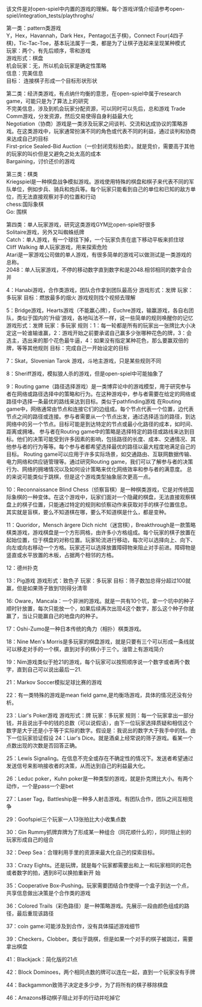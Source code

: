 该文件是对open-spiel中内置的游戏的理解。每个游戏详情介绍请参考open-spiel/integration_tests/playthroghs/  

第一类：pattern类游戏  
   Y，Hex，Havannah，Dark Hex，Pentago(五子棋)，Connect Four(4四子棋)，Tic-Tac-Toe，基本玩法属于一类，都是为了让棋子连起来呈现某种模式  
   玩家：两个，有先后顺序，零和游戏  
   游戏形式：棋盘  
   机会玩家：无，所以机会玩家是确定性策略  
   信息：完美信息  
   目标： 连接棋子形成一个目标形状形状  

第二类：经济类游戏，有点纳什均衡的意思，在open-spiel中属于research game，可能只是为了算法上的研究  
   不完美信息，涉及到机会玩家分配资源，可以同时可以先后，总和游戏
   Trade Comm游戏，分发资源，然后交易使得自身利益最大化  
   Negotiation（协商）游戏是一类涉及玩家之间谈判、交流和达成协议的策略游戏。在这类游戏中，玩家通常扮演不同的角色或代表不同的利益，通过谈判和协商来达成自己的目标  
   First-price Sealed-Bid Auction（一价封闭竞标拍卖）。就是竞价，需要高于其他的玩家的叫价但是又避免之处太高的成本  
   Bargaining，讨价还价的游戏  

第三类：棋类   
   Kriegspiel是一种棋盘战争模拟游戏。游戏使用特殊的棋盘和棋子来代表不同的军队单位，例如步兵、骑兵和炮兵等。每个玩家只能看到自己的单位和已知的敌方单位，而无法直接观察对手的位置和行动  
   chess:国际象棋  
   Go: 围棋  

第四类：单人玩家游戏，研究这类游戏GYM比open-spiel好很多      
   Solitaire游戏，另外又叫蜘蛛纸牌  
   Catch：单人游戏，有一个球往下掉，一个玩家负责在底下移动平板来抓住球  
   Cliff Walking 单人玩家游戏，用来探索危险  
   Atari是一家游戏公司做的单人游戏，有很多简单的游戏可以做测试是一类游戏的总称。  
   2048：单人玩家游戏，不停的移动数字直到数字和是2048.相邻相同的数字会合并  



4：Hanabi游戏，合作类游戏，团队合作拿到团队最高分
   游戏形式：发牌
   玩家：多玩家
   目标：燃放最多的烟火 游戏规则找个视频去理解

5：Bridge游戏，Hearts游戏（不能赢心牌），Euchre游戏，输赢游戏，各自右团队，类似于国内的‘升级’游戏，各地叫法不一样，说一些简单的规则唤醒你的记忆
   游戏形式：发牌
   玩家：多玩家
   规则：1：每一轮都是所有的玩家出一张牌比大小决定这一轮谁输谁赢，2：游戏开始之前要承诺自己赢多少张哪种花色的牌，3：会选主，选出来的那个花色最牛逼，4：如果没有指定某种花色，那么要赢双倍的牌，等等其他规则
   目标：完成自己一开始设定的目标




7：Skat，Slovenian Tarok 游戏，斗地主游戏，只是某些规则不同

8：Sheriff游戏，模拟狼人杀的游戏，但是open-spiel中可能抽象了

9：Routing game（路径选择游戏）是一类博弈论中的游戏模型，用于研究参与者在网络或路径选择中的策略和行为。在这种游戏中，参与者需要在给定的网络或路径中选择一条最优的路线来达到目标。类似于pathfinding游戏
   在Routing game中，网络通常由节点和连接它们的边组成。每个节点代表一个位置，边代表节点之间的路径或连接。参与者需要从一个节点出发，通过选择适当的路径，到达网络中的另一个节点。目标可能是到达特定的节点或最小化路径的成本，如时间、距离或拥堵。
   参与者在Routing game中的策略是选择特定的路径或路线来达到目标。他们的决策可能受到许多因素的影响，包括路径的长度、成本、交通情况、其他参与者的行为等等。每个参与者都希望选择最优的路径以最大程度地满足自己的目标。
   Routing game可以应用于许多实际场景，如交通路由、互联网数据传输、电力网络和供应链管理等。通过研究Routing game，我们可以了解参与者的决策行为、网络的拥堵情况以及如何设计策略来优化网络效率和参与者的满意度。
   总的来说可能类似于跳棋，但是这个游戏类型抽象层次更高一点。
   
10：Reconnaissance Blind Chess（侦察盲棋）是一种棋类游戏，它是对传统国际象棋的一种变体。在这个游戏中，玩家们面对一个隐藏的棋盘，无法直接观察棋盘上的棋子位置，只能通过特定的规则和侦察动作来获取对手的棋子位置信息。
    其实就是盲棋，要么不知道棋在哪，要么不知道棋是什么，都是变种。
    
11：Quoridor，Mensch ärgere Dich nicht（迷宫棋），Breakthrough是一款策略棋类游戏，游戏棋盘是一个方形网格，由许多小方格组成。每个玩家的棋子放置在起始位置，位于棋盘的对称位置。玩家轮流进行移动，每次可以选择向上、向下、向左或向右移动一个方格。玩家还可以选择放置障碍物来阻止对手前进。障碍物是竖直或水平放置的木板，占据两个相邻的方格。

12：德州扑克

13：Pig游戏
    游戏形式：致色子
    玩家：多玩家
    目标：筛子数加总得分超过100就赢，但是如果筛子致到1则得分清零


16: Oware，Mancala：一个非洲的游戏。就是一共有10个坑，拿一个坑中的种子顺时针放置，每次只能放一个，如果后续再次出现4这个数字，那么这个种子你就赢了，当让只能赢自己的地盘内的种子。

17：Oshi-Zumo是一种日本传统的角力（相扑）棋类游戏。

18：Nine Men's Morris是多玩家的棋盘游戏，就是只要有三个可以形成一条线就可以移走对手的一个棋，直到对手的棋小于三个。油管上有游戏简介

19：Nim游戏类似于抢21的游戏，每个玩家可以按照顺序说一个数字或者两个数字，直到自己可以说出最后一21.



21：Markov Soccer模拟足球比赛的游戏

22：有一类特殊的游戏是mean field game,是均衡场游戏，具体的情况还没有分析。

23：Liar's Poker游戏
   游戏形式：牌
   玩家：多玩家
   规则：每一个玩家拿出一部分钱，并且说出手中的钱的总数（可以说假话），由下一位玩家选择质疑和相信这个数字是大于还是小于等于实际的数字。假设是：我说出的数字大于我手中的钱。由下一位玩家验证假设
24：Liar's Dice。就是酒桌上经常说的筛子游戏。看某一个点数出现的次数是否回答正确。

25：Lewis Signaling。在信息不完全或存在不确定性的情况下。发送者希望通过发送信号来影响接收者的决策，从而达到自己的利益最大化。

26：Leduc poker，Kuhn poker是一种类型的游戏，就是扑克牌比大小。有两个动作，一个是pass一个是bet

27：Laser Tag，Battleship是一种多人射击游戏。有团队合作，团队之间互相竞争




29：Goofspiel三个玩家一人13张拍比大小收集点数

30：Gin Rummy抓牌弃牌为了形成某一种组合（同花顺什么的），同时阻止别的玩家形成自己的组合


32：Deep Sea：合理利用手里的资源来最大化自己的探索目标。

33：Crazy Eights。还是玩牌，就是每个玩家都需要出和上一和玩家相同的花色或者数字的拍，遇到8可以换拍重新开
始

35：Cooperative Box-Pushing。玩家需要团结合作使得一个盒子到达一个点，共享信息做出决策是个合作类的游戏

36：Colored Trails（彩色路径）是一种策略游戏。先展示一段由颜色组成的路径，最后重现该路径

37：coin game:可能涉及到合作，没有具体描述游戏细节



39：Checkers，Clobber。类似于跳棋，但是如果一个对手的棋子被跳过，需要拿出棋盘



41：Blackjack：简化版的21点

42：Block Dominoes，两个相同点数的牌可以连在一起，直到一个玩家没有手牌

44：Backgammon致筛子决定走多少步，为了将所有的棋子移除棋盘

46：Amazons移动棋子阻止对手的行动并吃掉它


